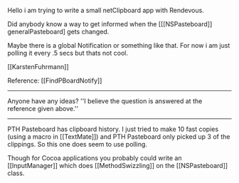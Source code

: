 Hello i am trying to write a small netClipboard app with Rendevous.

Did anybody know a way to get informed when the [[[NSPasteboard]] generalPasteboard] gets changed.

Maybe there is a global Notification or something like that.
For now i am just polling it every .5 secs but thats not cool.


[[KarstenFuhrmann]]

Reference: [[FindPBoardNotify]]

----

Anyone have any ideas? ''I believe the question is answered at the reference given above.''

----

PTH Pasteboard has clipboard history. I just tried to make 10 fast copies (using a macro in [[TextMate]]) and PTH Pasteboard only picked up 3 of the clippings. So this one does seem to use polling.

Though for Cocoa applications you probably could write an [[InputManager]] which does [[MethodSwizzling]] on the [[NSPasteboard]] class.